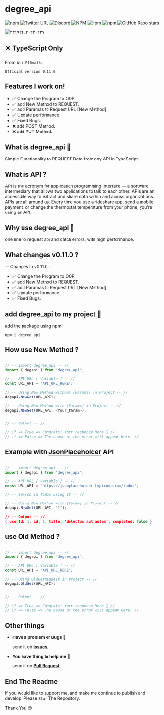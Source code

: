 # degree_api

[![npm](https://img.shields.io/badge/npm-blue?style=for-the-badge&logo=npm&logoColor=white)](https://www.npmjs.com/package/degree_api?activeTab=readme)
[![Twitter URL](https://img.shields.io/twitter/url?color=666&logo=twitter&style=for-the-badge&url=https%3A%2F%2Ftwitter.com%2Faliel0malki%3Ft%3DGpIJ1YLwaa3Dj5VpcDpW6A%26s%3D09)](https://www.twitter.com)
![Discord](https://img.shields.io/discord/1079895028907900998?color=blue&logo=discord&logoColor=white&style=for-the-badge)
![NPM](https://img.shields.io/npm/l/degree_api?color=blue&logo=github&style=for-the-badge)
![npm](https://img.shields.io/npm/v/degree_api?color=blue&label=Version&logo=npm&style=for-the-badge)
![npm](https://img.shields.io/npm/dw/degree_api?color=blue&logo=npm&style=for-the-badge)
![GitHub Repo stars](https://img.shields.io/github/stars/aliel0malki/degree_api?color=blue&logo=github&style=for-the-badge)


![٢٠٢٣٠٢٢٧_٢٣١٩٢٢](https://user-images.githubusercontent.com/124408599/221688033-01933866-022d-460a-a3ac-1b6afb22c14b.png)

## ✴️ TypeScript Only

From ```Ali El0malki```

```
Official version 0.11.0 
```

## Features I work on! 
- ✅️ Change the Program to OOP.
- ✅️ add New Method to REQUEST.
- ✅️ add Paramas to Request URL [New Method].
- ✅️ Update performance.
- ✅️ Fixed Bugs.
- ❌️ add POST Method.
- ❌️ add PUT Method.

## What is degree_api 🤔
Simple Functionality to REQUEST Data from any API in TypeScript.

## What is API ?
API is the acronym for application programming interface — a software intermediary that allows two applications to talk to each other.
APIs are an accessible way to extract and share data within and across organizations.
APIs are all around us. 
Every time you use a rideshare app, send a mobile payment, or change the thermostat temperature from your phone, you’re using an API.

## Why use degree_api 🤔
one line to request api and catch errors, 
with high performance.

## What changes v0.11.0 ?
-- Changes in v0.11.0 :
- ✅️ Change the Program to OOP.
- ✅️ add New Method to REQUEST.
- ✅️ add Paramas to Request URL [New Method].
- ✅️ Update performance.
- ✅️ Fixed Bugs.

## add degree_api to my project 🤔
add the package using npm!

```nodejs
npm i degree_api
```

## How use New Method ?

```typescript

// -- import degree_api -- //
import { degapi } from "degree_api";

// -- API URL [ Variable ] -- //
const URL_API = "API_URL_HERE";

// -- Using New Method without [Params] in Project -- //
degapi.NewGet(URL_API);

// -- Using New Method with [Params] in Project -- //
degapi.NewGet(URL_API, <Your_Param>);


// -- Output -- //

// if => True => Congrats! Your response Here 👏 //
// if => False => The cause of the error will appear Here. //

```

## Example with <a href="https://jsonplaceholder.typicode.com">JsonPlaceholder</a> API

```typescript

// -- import degree_api -- //
import { degapi } from "degree_api";

// -- API URL [ Variable ] -- //
const URL_API = "https://jsonplaceholder.typicode.com/todos";

// -- Search in Todos using ID -- //

// -- Using New Method with [Param] in Project -- //
degapi.NewGet(URL_API, "1");

```

```json
// -- Output -- //
{ userId: 1, id: 1, title: 'delectus aut autem', completed: false }
```

## use Old Method ?

```typescript

// -- import degree_api -- //
import { degapi } from "degree_api";

// -- API URL [ Variable ] -- //
const URL_API = "API_URL_HERE";

// -- Using OldGetRequest in Project -- //
degapi.OldGet(URL_API);


// -- Output -- //

// if => True => Congrats! Your response Here 👏 //
// if => False => The cause of the error will appear Here. //

```
## Other things
- **Have a problem or Bugs 🤔**

    send it on **<a href="https://github.com/aliel0malki/degree_api/issues" >issues</a>**.

- **You have thing to help me 🤔**

    send it on **<a href="https://github.com/aliel0malki/degree_api/pulls" >Pull Request</a>**.

## End The Readme
If you would like to support me,
and make me continue to publish and develop.
Please ```Star``` The Repository.

Thank You 😊
